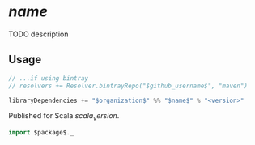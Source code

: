 # $name$

TODO description

## Usage

```sbt
// ...if using bintray
// resolvers += Resolver.bintrayRepo("$github_username$", "maven")

libraryDependencies += "$organization$" %% "$name$" % "<version>"
```

Published for Scala $scala_version$.

```scala
import $package$._
```
